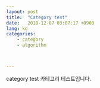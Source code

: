 ```yaml
---
layout: post
title:  "Category test"
date:   2018-12-07 03:07:17 +0900
lang: ko
categories:
    - category
    - algorithm



---
```

category test
카테고리 테스트입니다.